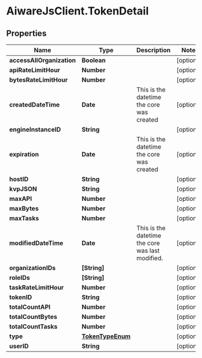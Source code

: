 # AiwareJsClient.TokenDetail

## Properties

Name | Type | Description | Notes
------------ | ------------- | ------------- | -------------
**accessAllOrganization** | **Boolean** |  | [optional] 
**apiRateLimitHour** | **Number** |  | [optional] 
**bytesRateLimitHour** | **Number** |  | [optional] 
**createdDateTime** | **Date** | This is the datetime the core was created | [optional] 
**engineInstanceID** | **String** |  | [optional] 
**expiration** | **Date** | This is the datetime the core was created | [optional] 
**hostID** | **String** |  | [optional] 
**kvpJSON** | **String** |  | [optional] 
**maxAPI** | **Number** |  | [optional] 
**maxBytes** | **Number** |  | [optional] 
**maxTasks** | **Number** |  | [optional] 
**modifiedDateTime** | **Date** | This is the datetime the core was last modified. | [optional] 
**organizationIDs** | **[String]** |  | [optional] 
**roleIDs** | **[String]** |  | [optional] 
**taskRateLimitHour** | **Number** |  | [optional] 
**tokenID** | **String** |  | [optional] 
**totalCountAPI** | **Number** |  | [optional] 
**totalCountBytes** | **Number** |  | [optional] 
**totalCountTasks** | **Number** |  | [optional] 
**type** | [**TokenTypeEnum**](TokenTypeEnum.md) |  | [optional] 
**userID** | **String** |  | [optional] 


